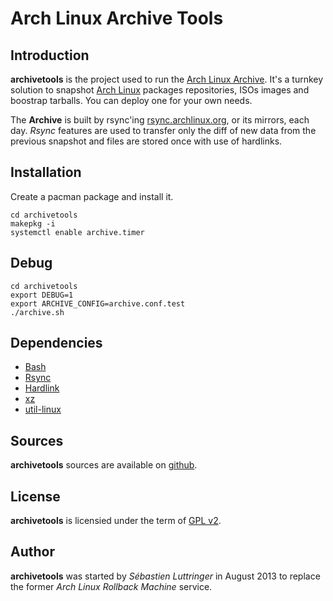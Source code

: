 Arch Linux Archive Tools
========================

Introduction
------------
**archivetools** is the project used to run the [Arch Linux Archive](https://wiki.archlinux.org/index.php/Arch_Linux_Archive). It's a turnkey solution to snapshot [Arch Linux](https://www.archlinux.org) packages repositories, ISOs images and boostrap tarballs. You can deploy one for your own needs.

The **Archive** is built by rsync'ing [rsync.archlinux.org](rsync://rsync.archlinux.org), or its mirrors, each day. *Rsync* features are used to transfer only the diff of new data from the previous snapshot and files are stored once with use of hardlinks.

Installation
------------
Create a pacman package and install it.

```
cd archivetools
makepkg -i
systemctl enable archive.timer
```

Debug
-----
```
cd archivetools
export DEBUG=1
export ARCHIVE_CONFIG=archive.conf.test
./archive.sh
```

Dependencies
------------
- [Bash](http://www.gnu.org/software/bash/bash.html)
- [Rsync](http://rsync.samba.org/)
- [Hardlink](http://jak-linux.org/projects/hardlink/)
- [xz](http://tukaani.org/xz/)
- [util-linux](https://www.kernel.org/pub/linux/utils/util-linux/)

Sources
-------
**archivetools** sources are available on [github](https://github.com/seblu/archivetools/).

License
-------
**archivetools** is licensied under the term of [GPL v2](http://www.gnu.org/licenses/gpl-2.0.html).

Author
------
**archivetools** was started by *Sébastien Luttringer* in August 2013 to replace the former *Arch Linux Rollback Machine* service.
